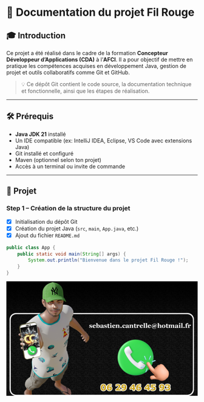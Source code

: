 # 📘 Documentation du projet Fil Rouge

## 🎓 Introduction

Ce projet a été réalisé dans le cadre de la formation **Concepteur Développeur d’Applications (CDA)** à l’**AFCI**. Il a pour objectif de mettre en pratique les compétences acquises en développement Java, gestion de projet et outils collaboratifs comme Git et GitHub.

> 💡 Ce dépôt Git contient le code source, la documentation technique et fonctionnelle, ainsi que les étapes de réalisation.

---

## 🛠️ Prérequis

- **Java JDK 21** installé
- Un IDE compatible (ex: IntelliJ IDEA, Eclipse, VS Code avec extensions Java)
- Git installé et configuré
- Maven (optionnel selon ton projet)
- Accès à un terminal ou invite de commande

---

## 📁 Projet

### **Step 1 – Création de la structure du projet**

- [x] Initialisation du dépôt Git
- [x] Création du projet Java (`src`, `main`, `App.java`, etc.)
- [x] Ajout du fichier `README.md`

```java
public class App {
    public static void main(String[] args) {
        System.out.println("Bienvenue dans le projet Fil Rouge !");
    }
}
```
![alt text](cartevisite.jpg)